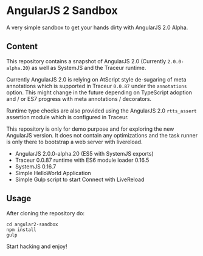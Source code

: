 # AngularJS 2 Sandbox

A very simple sandbox to get your hands dirty with AngularJS 2.0 Alpha.

## Content

This repository contains a snapshot of AngularJS 2.0 (Currently `2.0.0-alpha.20`) as well as SystemJS and the Traceur runtime.

Currently AngularJS 2.0 is relying on AtScript style de-sugaring of meta annotations which is supported in Traceur `0.0.87` under the `annotations` option. This might change in the future depending on TypeScript adoption and / or ES7 progress with meta annotations / decorators.

Runtime type checks are also provided using the AngularJS 2.0 `rtts_assert` assertion module which is configured in Traceur.

This repository is only for demo purpose and for exploring the new AngularJS version. It does not contain any optimizations and the task runner is only there to bootstrap a web server with livereload.

- AngularJS 2.0.0-alpha.20 (ES5 with SystemJS exports)
- Traceur 0.0.87 runtime with ES6 module loader 0.16.5
- SystemJS 0.16.7
- Simple HelloWorld Application
- Simple Gulp script to start Connect with LiveReload

## Usage

After cloning the repository do:
```
cd angular2-sandbox
npm install
gulp
```

Start hacking and enjoy!
